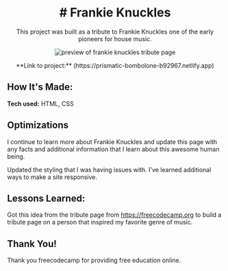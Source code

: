 <h1 align="center"> # Frankie Knuckles </h1>
<p align="center">This project was built as a tribute to Frankie Knuckles one of the early pioneers for house music.</p>

<p align="center" width="800" height="600"><img src="https://user-images.githubusercontent.com/77818241/193505743-04d8e65a-d9a5-4b59-ba85-7e52c74af7d1.gif" alt="preview of frankie knuckles tribute page"/></p> 

<p align="center"> **Link to project:** (https://prismatic-bombolone-b92967.netlify.app)</p>

## How It's Made:

**Tech used:** HTML, CSS

## Optimizations
I continue to learn more about Frankie Knuckles and update this page with any facts and additional information that I learn about this awesome human being. 

Updated the styling that I was having issues with. I've learned additional ways to make a site responsive. 


## Lessons Learned:
Got this idea from the tribute page from https://freecodecamp.org to build a tribute page on a person that inspired my favorite genre of music. 

## Thank You!

Thank you freecodecamp for providing free education online. 
